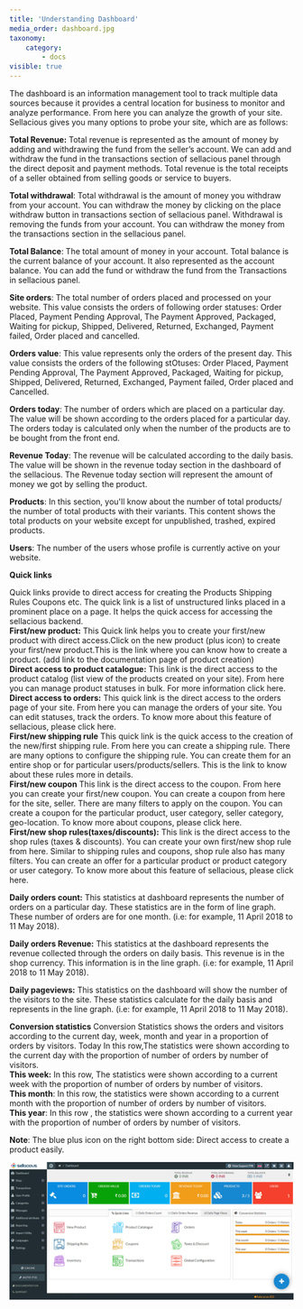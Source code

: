 ```yaml
---
title: 'Understanding Dashboard'
media_order: dashboard.jpg
taxonomy:
    category:
        - docs
visible: true
---
```


The dashboard is an information management tool to track multiple data sources because it provides a central location for business to monitor and analyze performance.
From here you can analyze the growth of your site. Sellacious gives you many options to probe your site, which are as follows: 

**Total Revenue:**  Total revenue is represented as the amount of money by adding and withdrawing the fund from the seller’s account. We can add and withdraw the fund in the transactions section of sellacious panel through the direct deposit and payment methods. Total revenue is the total receipts of a seller obtained from selling goods or service to buyers.

**Total withdrawal**:  Total withdrawal is the amount of money you withdraw from your account. You can withdraw the money by clicking on the place withdraw button in transactions section of sellacious panel. Withdrawal is removing the funds from your account. You can withdraw the money from the transactions section in the sellacious panel.

**Total Balance**:  The total amount of money in your account. Total balance is  the current balance of your account. It also represented as the account balance. You can add the fund or withdraw the fund from the Transactions in sellacious panel.

**Site orders**: The total number of orders placed and processed on your website. This value consists the orders of following order statuses: Order Placed, Payment Pending Approval, The Payment Approved, Packaged, Waiting for pickup, Shipped, Delivered, Returned, Exchanged, Payment failed, Order placed and cancelled.

**Orders value**: This value represents only the orders of the present day. This value consists the orders of the following stOtuses: Order Placed, Payment Pending Approval, The Payment Approved, Packaged, Waiting for pickup, Shipped, Delivered, Returned, Exchanged, Payment failed, Order placed and Cancelled. 

**Orders today**: The number of orders which are placed on a particular day. The value will be shown according to the orders placed for a particular day. The orders today is calculated only when the number of the products are to be bought from the front end.

**Revenue Today**: The revenue will be calculated according to the daily basis. The value will be shown in the revenue today section in the dashboard of the sellacious. The Revenue today section will represent the amount of money we got by selling the product.

**Products**: In this section, you'll know about the number of total products/ the number of total products with their variants. This content shows the total products on your website except for unpublished, trashed, expired products. 

**Users**: The number of the users whose profile is currently active on your website.

**Quick links**

Quick links provide to direct access for creating the Products Shipping Rules Coupons etc. The quick link is a list of unstructured links placed in a prominent place on a page. It helps the quick access for accessing the sellacious backend.
<br>**First/new product:**
This Quick link helps you to create your first/new product with direct access.Click on the new product (plus icon) to create your first/new product.This is the link where you can know how to create a product. (add link to the documentation page of product creation)
<br>**Direct access to product catalogue:** 
This link is the direct access to the product catalog (list view of the products created on your site). From here you can manage product statuses in bulk. For more information click here.
<br>**Direct access to orders:**
This quick link is the direct access to the orders page of your site. From here you can manage the orders of your site. You can edit statuses, track the orders. To know more about this feature of sellacious, please click here.
<br>**First/new shipping rule**
This quick link is the quick access to the creation of the new/first shipping rule. From here you can create a shipping rule. There are many options to configure the shipping rule. You can create them for an entire shop or for particular users/products/sellers. This is the link to know about these rules more in details. 	
**First/new coupon**
This link is the direct access to the coupon. From here you can create your first/new coupon. You can create a coupon from here for the site, seller. There are many filters to apply on the coupon. You can create a coupon for the particular product, user category, seller category, geo-location. To know more about coupons, please click here. 
<br>**First/new shop rules(taxes/discounts):**
This link is the direct access to the shop rules (taxes & discounts). You can create your own first/new shop rule from here. Similar to shipping rules and coupons, shop rule also has many filters. 
You can create an offer for a particular product or product category or user category. To know more about this feature of sellacious, please click here. 

**Daily orders count:** This statistics at dashboard represents the number of orders on a particular day. These statistics are in the form of line graph. These number of orders are for one month. (i.e: for example, 11 April 2018 to 11 May 2018).

**Daily orders Revenue:** This statistics at the dashboard represents the revenue collected through the orders on daily basis. This revenue is in the shop currency. This information is in the line graph. (i.e: for example, 11 April 2018 to 11 May 2018).

**Daily pageviews:** This statistics on the dashboard will show the number of the visitors to the site. These statistics calculate for the daily basis and represents in the line graph. (i.e: for example, 11 April 2018 to 11 May 2018).

**Conversion statistics**
Conversion Statistics shows the orders and visitors according to the current day, week, month and year in a proportion of orders by visitors. 
Today  In this row,The statistics were  shown according to the current day with the proportion of number of orders by number of visitors.
<br>**This week:**  In this row, The statistics were shown according to a current week  with the proportion of number of orders by number of visitors.
<br>**This month**: In this row, the statistics were shown according to a current month  with the proportion of number of orders by number of visitors.
<br>**This year**: In this row , the statistics were  shown according  to a current year  with the proportion of number of orders by number of visitors.

**Note**: The blue plus icon on the right bottom side: Direct access to create a product easily.

![](dashboard.jpg)
